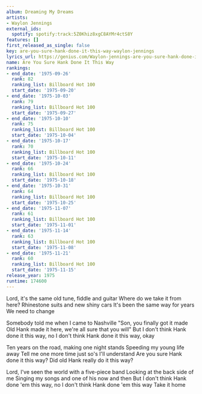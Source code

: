 ```yaml
---
album: Dreaming My Dreams
artists:
- Waylon Jennings
external_ids:
  spotify: spotify:track:5Z0Khiz8xgC8AYMr4ctS8Y
features: []
first_released_as_single: false
key: are-you-sure-hank-done-it-this-way-waylon-jennings
lyrics_url: https://genius.com/Waylon-jennings-are-you-sure-hank-done-it-this-way-lyrics
name: Are You Sure Hank Done It This Way
rankings:
- end_date: '1975-09-26'
  rank: 82
  ranking_list: Billboard Hot 100
  start_date: '1975-09-20'
- end_date: '1975-10-03'
  rank: 79
  ranking_list: Billboard Hot 100
  start_date: '1975-09-27'
- end_date: '1975-10-10'
  rank: 75
  ranking_list: Billboard Hot 100
  start_date: '1975-10-04'
- end_date: '1975-10-17'
  rank: 70
  ranking_list: Billboard Hot 100
  start_date: '1975-10-11'
- end_date: '1975-10-24'
  rank: 66
  ranking_list: Billboard Hot 100
  start_date: '1975-10-18'
- end_date: '1975-10-31'
  rank: 64
  ranking_list: Billboard Hot 100
  start_date: '1975-10-25'
- end_date: '1975-11-07'
  rank: 61
  ranking_list: Billboard Hot 100
  start_date: '1975-11-01'
- end_date: '1975-11-14'
  rank: 63
  ranking_list: Billboard Hot 100
  start_date: '1975-11-08'
- end_date: '1975-11-21'
  rank: 60
  ranking_list: Billboard Hot 100
  start_date: '1975-11-15'
release_year: 1975
runtime: 174600
---
```

Lord, it's the same old tune, fiddle and guitar
Where do we take it from here?
Rhinestone suits and new shiny cars
It's been the same way for years
We need to change


Somebody told me when I came to Nashville
"Son, you finally got it made
Old Hank made it here, we're all sure that you will"
But I don't think Hank done it this way, no
I don't think Hank done it this way, okay

Ten years on the road, making one night stands
Speeding my young life away
Tell me one more time just so's I'll understand
Are you sure Hank done it this way?
Did old Hank really do it this way?


Lord, I've seen the world with a five-piece band
Looking at the back side of me
Singing my songs and one of his now and then
But I don't think Hank done 'em this way, no
I don't think Hank done 'em this way
Take it home
